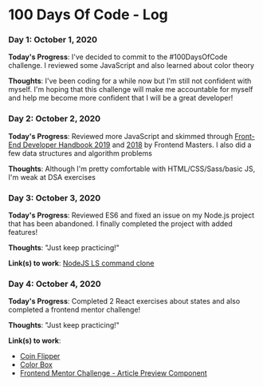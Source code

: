 # 100 Days Of Code - Log

### Day 1: October 1, 2020

**Today's Progress**: I've decided to commit to the #100DaysOfCode challenge. I reviewed some JavaScript and also learned about color theory

**Thoughts**: I've been coding for a while now but I'm still not confident with myself. I'm hoping that this challenge will make me accountable for myself and help me become more confident that I will be a great developer!

### Day 2: October 2, 2020

**Today's Progress**: Reviewed more JavaScript and skimmed through [Front-End Developer Handbook 2019](https://frontendmasters.com/books/front-end-handbook/2019/) and [2018](https://frontendmasters.com/books/front-end-handbook/2018/) by Frontend Masters. I also did a few data structures and algorithm problems

**Thoughts**: Although I'm pretty comfortable with HTML/CSS/Sass/basic JS, I'm weak at DSA exercises

### Day 3: October 3, 2020

**Today's Progress**: Reviewed ES6 and fixed an issue on my Node.js project that has been abandoned. I finally completed the project with added features!

**Thoughts**: "Just keep practicing!"

**Link(s) to work**: [NodeJS LS command clone](https://github.com/michelleracho/nodejs-ls-command-clone)

### Day 4: October 4, 2020

**Today's Progress**: Completed 2 React exercises about states and also completed a frontend mentor challenge!

**Thoughts**: "Just keep practicing!"

**Link(s) to work**: 
  - [Coin Flipper](https://github.com/michelleracho/reactjs-coin-filpper)
  - [Color Box](https://github.com/michelleracho/reactjs-color-box)
  - [Frontend Mentor Challenge - Article Preview Component](https://github.com/michelleracho/article-preview-component)
  
